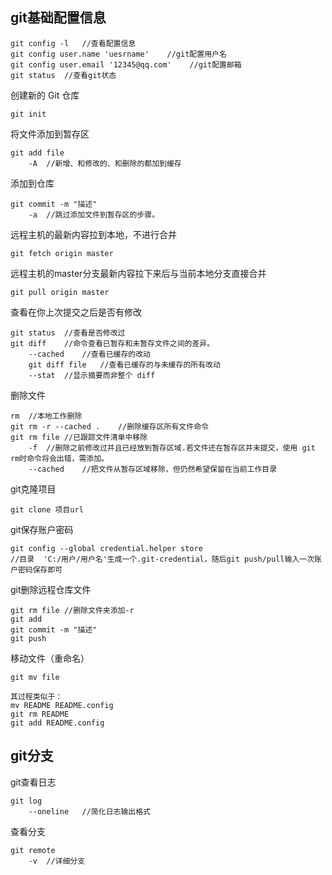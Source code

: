 ## git基础配置信息

    git config -l   //查看配置信息
    git config user.name 'uesrname'    //git配置用户名
    git config user.email '12345@qq.com'    //git配置邮箱
    git status  //查看git状态

创建新的 Git 仓库

    git init
将文件添加到暂存区

    git add file
        -A  //新增、和修改的、和删除的都加到缓存

添加到仓库

    git commit -m "描述"
        -a  //跳过添加文件到暂存区的步骤。
远程主机的最新内容拉到本地，不进行合并

    git fetch origin master

远程主机的master分支最新内容拉下来后与当前本地分支直接合并 

    git pull origin master
查看在你上次提交之后是否有修改

    git status  //查看是否修改过
    git diff    //命令查看已暂存和未暂存文件之间的差异。
        --cached    //查看已缓存的改动
        git diff file   //查看已缓存的与未缓存的所有改动
        --stat  //显示摘要而非整个 diff

删除文件

    rm  //本地工作删除
    git rm -r --cached .    //删除缓存区所有文件命令
    git rm file //已跟踪文件清单中移除
        -f  //删除之前修改过并且已经放到暂存区域.若文件还在暂存区并未提交，使用 git rm时命令将会出错，需添加。
        --cached    //把文件从暂存区域移除，但仍然希望保留在当前工作目录

git克隆项目
    
    git clone 项目url
    
git保存账户密码

    git config --global credential.helper store 
    //目录  'C:/用户/用户名'生成一个.git-credential，随后git push/pull输入一次账户密码保存即可

git删除远程仓库文件  

    git rm file //删除文件夹添加-r
    git add
    git commit -m "描述"
    git push

移动文件（重命名）

    git mv file

    其过程类似于：
    mv README README.config
    git rm README
    git add README.config

## git分支
git查看日志

    git log
        --oneline   //简化日志输出格式

查看分支   

    git remote 
        -v  //详细分支
